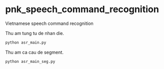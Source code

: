 # pnk_speech_command_recognition
Vietnamese speech command recognition

Thu am tung tu de nhan die.
```bash
python asr_main.py
```
Thu am ca cau de segment.
```bash
python asr_main_seg.py
```
